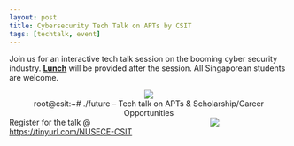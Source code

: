 ```yaml
---
layout: post
title: Cybersecurity Tech Talk on APTs by CSIT
tags: [techtalk, event]
---
```

Join us for an interactive tech talk session on the booming cyber security industry.
<b><u>Lunch</u></b> will be provided after the session. All Singaporean students are welcome.

<div style="text-align:center;">
    <img src ="/news/img/2018/2018-10-01-csit.png"/><br/>
    root@csit:~# ./future – Tech talk on APTs & Scholarship/Career Opportunities
</div>

<div style="display: table;">
    <div style="display: table-cell; vertical-align: middle; width: 60%;">
        Register for the talk @ 
        <a href=https://tinyurl.com/NUSECE-CSIT>
            https://tinyurl.com/NUSECE-CSIT
        </a>
    </div>
    <div style="display: table-cell; margin: auto; display: block; width: 40%;">
        <img src ="/news/img/2018/2018-10-01-csit-qr.png"/><br/>
    </div>
</div>
